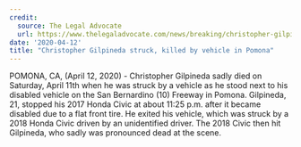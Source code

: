```yaml
---
credit:
  source: The Legal Advocate
  url: https://www.thelegaladvocate.com/news/breaking/christopher-gilpineda-hit-by-car-killed-10-freeway-pomona
date: '2020-04-12'
title: "Christopher Gilpineda struck, killed by vehicle in Pomona"
---
```

POMONA, CA, (April 12, 2020) - Christopher Gilpineda sadly died on Saturday, April 11th when he was struck by a vehicle as he stood next to his disabled vehicle on the San Bernardino (10) Freeway in Pomona.
Gilpineda, 21, stopped his 2017 Honda Civic at about 11:25 p.m. after it became disabled due to a flat front tire. He exited his vehicle, which was struck by a 2018 Honda Civic driven by an unidentified driver. The 2018 Civic then hit Gilpineda, who sadly was pronounced dead at the scene.
